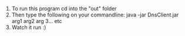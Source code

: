 1) To run this program cd into the "out" folder
2) Then type the following on your commandline: java -jar DnsClient.jar arg1 arg2 arg 3... etc 
3) Watch it run :) 
